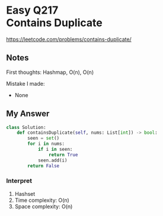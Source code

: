 # Easy Q217 <br> Contains Duplicate

https://leetcode.com/problems/contains-duplicate/

## Notes
First thoughts: Hashmap, O(n), O(n)

Mistake I made:
* None

## My Answer
```Python
class Solution:
    def containsDuplicate(self, nums: List[int]) -> bool:
        seen = set()
        for i in nums:
            if i in seen:
                return True
            seen.add(i)
        return False
```

### Interpret
1. Hashset
2. Time complexity: O(n)
3. Space complexity: O(n)



